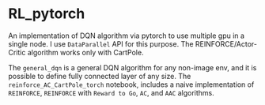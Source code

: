# RL_pytorch
An implementation of DQN algorithm via pytorch to use multiple gpu in a single node. I use `DataParallel` API for this purpose.
The REINFORCE/Actor-Critic algorithm works only with CartPole. 

The `general_dqn` is a general DQN algorithm for any non-image env, and it is possible to define fully connected layer of any size. 
The `reinforce_AC_CartPole_torch` notebook, includes a naive implementation of `REINFORCE`, `REINFORCE` with `Reward to Go`, `AC`, and `AAC` algorithms. 

